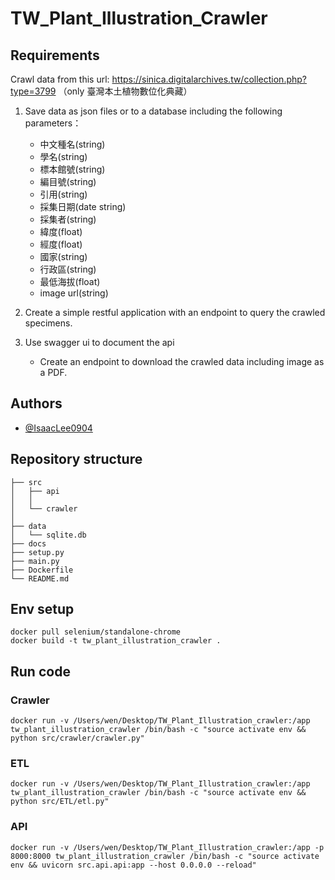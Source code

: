 # TW_Plant_Illustration_Crawler
## Requirements
Crawl data from this url: https://sinica.digitalarchives.tw/collection.php?type=3799 （only 臺灣本土植物數位化典藏）

1. Save data as json files or to a database including the following parameters：
    * 中文種名(string)
    * 學名(string)
    * 標本館號(string)
    * 編目號(string)
    * 引用(string)
    * 採集日期(date string)
    * 採集者(string)
    * 緯度(float)
    * 經度(float)
    * 國家(string)
    * 行政區(string)
    * 最低海拔(float)
    * image url(string)

2. Create a simple restful application with an endpoint to query the crawled specimens.

3. Use swagger ui to document the api
    -   Create an endpoint to download the crawled data including image as a PDF.

## Authors 
- [@IsaacLee0904](https://github.com/IsaacLee0904)

## Repository structure
```
├── src
│   ├── api                    
│   │       
│   └── crawler
│ 
├── data                    
│   └── sqlite.db           
├── docs
├── setup.py
├── main.py                 
├── Dockerfile              
└── README.md               
```
## Env setup
```
docker pull selenium/standalone-chrome
docker build -t tw_plant_illustration_crawler .
```
## Run code 
### Crawler
```
docker run -v /Users/wen/Desktop/TW_Plant_Illustration_crawler:/app tw_plant_illustration_crawler /bin/bash -c "source activate env && python src/crawler/crawler.py"
```
### ETL
```
docker run -v /Users/wen/Desktop/TW_Plant_Illustration_crawler:/app tw_plant_illustration_crawler /bin/bash -c "source activate env && python src/ETL/etl.py"
```
### API
```
docker run -v /Users/wen/Desktop/TW_Plant_Illustration_crawler:/app -p 8000:8000 tw_plant_illustration_crawler /bin/bash -c "source activate env && uvicorn src.api.api:app --host 0.0.0.0 --reload"
```